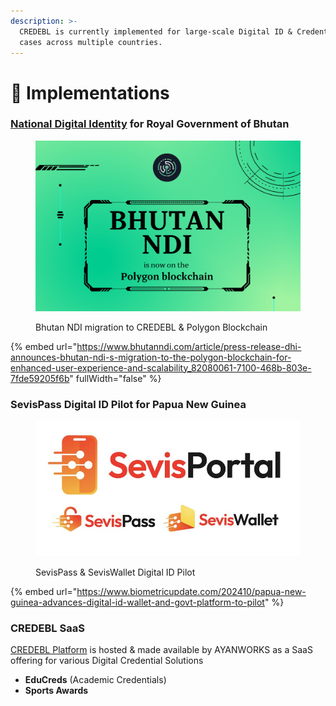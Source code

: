 ```yaml
---
description: >-
  CREDEBL is currently implemented for large-scale Digital ID & Credential use
  cases across multiple countries.
---
```


# 🚀 Implementations

### [**National Digital Identity**](https://www.bhutanndi.com/) **for Royal Government of Bhutan**

<figure><img src="../.gitbook/assets/Migration-Complete---2nd-announcement.png" alt="" width="563"><figcaption><p>Bhutan NDI migration to CREDEBL &#x26; Polygon Blockchain</p></figcaption></figure>

{% embed url="https://www.bhutanndi.com/article/press-release-dhi-announces-bhutan-ndi-s-migration-to-the-polygon-blockchain-for-enhanced-user-experience-and-scalability_82080061-7100-468b-803e-7fde59205f6b" fullWidth="false" %}

### **SevisPass Digital ID Pilot for Papua New Guinea**

<figure><img src="../.gitbook/assets/SevisPortal.jpeg" alt="" width="563"><figcaption><p>SevisPass &#x26; SevisWallet Digital ID Pilot</p></figcaption></figure>

{% embed url="https://www.biometricupdate.com/202410/papua-new-guinea-advances-digital-id-wallet-and-govt-platform-to-pilot" %}

### CREDEBL SaaS

[CREDEBL Platform](https://credebl.id) is hosted & made available by AYANWORKS as a SaaS offering for various Digital Credential Solutions&#x20;

* **EduCreds** (Academic Credentials)
* **Sports Awards**

